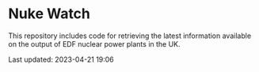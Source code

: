 # Nuke Watch

This repository includes code for retrieving the latest information available on the output of EDF nuclear power plants in the UK.

Last updated: 2023-04-21 19:06